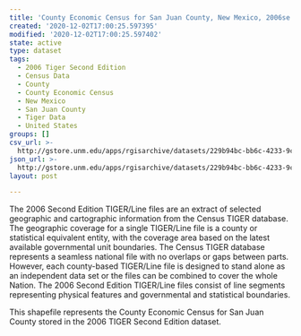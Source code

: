 ```yaml
---
title: 'County Economic Census for San Juan County, New Mexico, 2006se TIGER'
created: '2020-12-02T17:00:25.597395'
modified: '2020-12-02T17:00:25.597402'
state: active
type: dataset
tags:
  - 2006 Tiger Second Edition
  - Census Data
  - County
  - County Economic Census
  - New Mexico
  - San Juan County
  - Tiger Data
  - United States
groups: []
csv_url: >-
  http://gstore.unm.edu/apps/rgisarchive/datasets/229b94bc-bb6c-4233-9ccc-1c3fa2272765/tgr2006se_sanj_ctyec.derived.csv
json_url: >-
  http://gstore.unm.edu/apps/rgisarchive/datasets/229b94bc-bb6c-4233-9ccc-1c3fa2272765/tgr2006se_sanj_ctyec.derived.json
layout: post

---
```

The 2006 Second Edition TIGER/Line files are an extract of selected geographic and cartographic information from the Census TIGER database.  The geographic coverage for a single TIGER/Line file is a county or statistical equivalent entity, with the coverage area based on the latest available governmental unit boundaries. The Census TIGER database represents a seamless national file with no overlaps or gaps between parts.  However, each county-based TIGER/Line file is designed to stand alone as an independent data set or the files can be combined to cover the whole Nation.  The 2006 Second Edition  TIGER/Line files consist of line segments representing physical features and governmental and statistical boundaries.  

This shapefile represents the County Economic Census for San Juan County stored in the 2006 TIGER Second Edition dataset.
